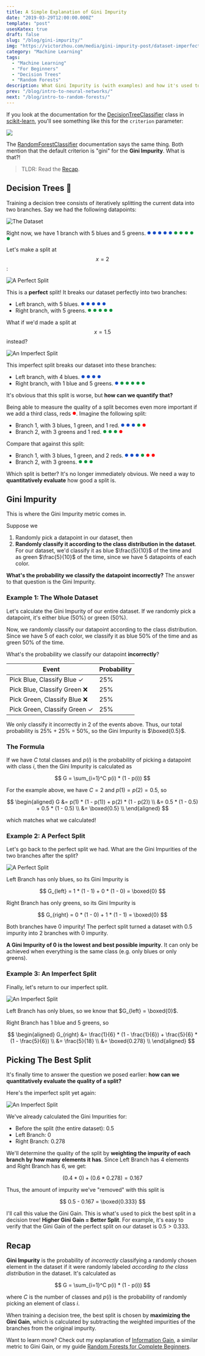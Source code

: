 ```yaml
---
title: A Simple Explanation of Gini Impurity
date: "2019-03-29T12:00:00.000Z"
template: "post"
usesKatex: true
draft: false
slug: "/blog/gini-impurity/"
img: "https://victorzhou.com/media/gini-impurity-post/dataset-imperfect-split.png"
category: "Machine Learning"
tags:
  - "Machine Learning"
  - "For Beginners"
  - "Decision Trees"
  - "Random Forests"
description: What Gini Impurity is (with examples) and how it's used to train Decision Trees.
prev: "/blog/intro-to-neural-networks/"
next: "/blog/intro-to-random-forests/"
---
```


If you look at the documentation for the [DecisionTreeClassifier](https://scikit-learn.org/stable/modules/generated/sklearn.tree.DecisionTreeClassifier.html) class in [scikit-learn](https://scikit-learn.org), you'll see something like this for the `criterion` parameter:

![](./media-link/gini-impurity-post/scikit-learn.png)

The [RandomForestClassifier](https://scikit-learn.org/stable/modules/generated/sklearn.ensemble.RandomForestClassifier.html) documentation says the same thing. Both mention that the default criterion is "gini" for the **Gini Impurity**. What is that?!

> TLDR: Read the [Recap](#recap).

## Decision Trees 🌲

Training a decision tree consists of iteratively splitting the current data into two branches. Say we had the following datapoints:

![The Dataset](./media-link/gini-impurity-post/dataset.svg)

<style>
.inline-point {
  margin: 2px 1px;
  width: 8px;
  height: 8px;
  border-radius: 4px;
  display: inline-block;
}
.inline-point.blue {
  background-color: #164BC5;
}
.inline-point.green {
  background-color: #0F9640;
}
.inline-point.red {
  background-color: red;
}
</style>
Right now, we have 1 branch with 5 blues and 5 greens. <span class="inline-point blue"></span> <span class="inline-point blue"></span> <span class="inline-point blue"></span> <span class="inline-point blue"></span> <span class="inline-point blue"></span> <span class="inline-point green"></span> <span class="inline-point green"></span> <span class="inline-point green"></span> <span class="inline-point green"></span> <span class="inline-point green"></span>

Let's make a split at $$x = 2$$:

![A Perfect Split](./media-link/gini-impurity-post/dataset-perfect-split.svg)

This is a **perfect** split! It breaks our dataset perfectly into two branches:

- Left branch, with 5 blues. <span class="inline-point blue"></span> <span class="inline-point blue"></span> <span class="inline-point blue"></span> <span class="inline-point blue"></span> <span class="inline-point blue"></span>
- Right branch, with 5 greens. <span class="inline-point green"></span> <span class="inline-point green"></span> <span class="inline-point green"></span> <span class="inline-point green"></span> <span class="inline-point green"></span>

What if we'd made a split at $$x = 1.5$$ instead?

![An Imperfect Split](./media-link/gini-impurity-post/dataset-imperfect-split.svg)

This imperfect split breaks our dataset into these branches:

- Left branch, with 4 blues. <span class="inline-point blue"></span> <span class="inline-point blue"></span> <span class="inline-point blue"></span> <span class="inline-point blue"></span>
- Right branch, with 1 blue and 5 greens. <span class="inline-point blue"></span> <span class="inline-point green"></span> <span class="inline-point green"></span> <span class="inline-point green"></span> <span class="inline-point green"></span> <span class="inline-point green"></span>

It's obvious that this split is worse, but **how can we quantify that?**

Being able to measure the quality of a split becomes even more important if we add a third class, reds <span class="inline-point red"></span>. Imagine the following split:

- Branch 1, with 3 blues, 1 green, and 1 red. <span class="inline-point blue"></span> <span class="inline-point blue"></span> <span class="inline-point blue"></span> <span class="inline-point green"></span> <span class="inline-point red"></span>
- Branch 2, with 3 greens and 1 red. <span class="inline-point green"></span> <span class="inline-point green"></span> <span class="inline-point green"></span> <span class="inline-point red"></span>

Compare that against this split:

- Branch 1, with 3 blues, 1 green, and 2 reds. <span class="inline-point blue"></span> <span class="inline-point blue"></span> <span class="inline-point blue"></span> <span class="inline-point green"></span> <span class="inline-point red"></span> <span class="inline-point red"></span>
- Branch 2, with 3 greens. <span class="inline-point green"></span> <span class="inline-point green"></span> <span class="inline-point green"></span>

Which split is better? It's no longer immediately obvious. We need a way to **quantitatively evaluate** how good a split is.

## Gini Impurity

This is where the Gini Impurity metric comes in.

Suppose we

1. Randomly pick a datapoint in our dataset, then
2. **Randomly classify it according to the class distribution in the dataset**. For our dataset, we'd classify it as blue $\frac{5}{10}$ of the time and as green $\frac{5}{10}$ of the time, since we have 5 datapoints of each color.

**What's the probability we classify the datapoint incorrectly?** The answer to that question is the Gini Impurity.

### Example 1: The Whole Dataset

Let's calculate the Gini Impurity of our entire dataset. If we randomly pick a datapoint, it's either blue (50%) or green (50%).

Now, we randomly classify our datapoint according to the class distribution. Since we have 5 of each color, we classify it as blue 50% of the time and as green 50% of the time.

What's the probability we classify our datapoint **incorrectly**?

| Event | Probability |
| ----- | ----------- |
| Pick Blue, Classify Blue <span class="checkmark">✓</span> | 25% |
| Pick Blue, Classify Green ❌ | 25% |
| Pick Green, Classify Blue ❌ | 25% |
| Pick Green, Classify Green <span class="checkmark">✓</span> | 25% |

We only classify it incorrectly in 2 of the events above. Thus, our total probability is 25% + 25% = 50%, so the Gini Impurity is $\boxed{0.5}$.

### The Formula

If we have $C$ total classes and $p(i)$ is the probability of picking a datapoint with class $i$, then the Gini Impurity is calculated as

$$
G = \sum_{i=1}^C p(i) * (1 - p(i))
$$

For the example above, we have $C = 2$ and $p(1) = p(2) = 0.5$, so

$$
\begin{aligned}
G &= p(1) * (1 - p(1)) + p(2) * (1 - p(2)) \\
&= 0.5 * (1 - 0.5) + 0.5 * (1 - 0.5) \\
&= \boxed{0.5} \\
\end{aligned}
$$

which matches what we calculated!

### Example 2: A Perfect Split

Let's go back to the perfect split we had. What are the Gini Impurities of the two branches after the split?

![A Perfect Split](./media-link/gini-impurity-post/dataset-perfect-split.svg)

Left Branch has only blues, so its Gini Impurity is

$$
G_{left} = 1 * (1 - 1) + 0 * (1 - 0) = \boxed{0}
$$

Right Branch has only greens, so its Gini Impurity is

$$
G_{right} = 0 * (1 - 0) + 1 * (1 - 1) = \boxed{0}
$$

Both branches have $0$ impurity! The perfect split turned a dataset with $0.5$ impurity into 2 branches with $0$ impurity.

**A Gini Impurity of 0 is the lowest and best possible impurity**. It can only be achieved when everything is the same class (e.g. only blues or only greens).

### Example 3: An Imperfect Split

Finally, let's return to our imperfect split.

![An Imperfect Split](./media-link/gini-impurity-post/dataset-imperfect-split.svg)

Left Branch has only blues, so we know that $G_{left} = \boxed{0}$.

Right Branch has 1 blue and 5 greens, so

$$
\begin{aligned}
G_{right} &= \frac{1}{6} * (1 - \frac{1}{6}) + \frac{5}{6} * (1 - \frac{5}{6}) \\
&= \frac{5}{18} \\
&= \boxed{0.278} \\
\end{aligned}
$$

## Picking The Best Split

It's finally time to answer the question we posed earlier: **how can we quantitatively evaluate the quality of a split?**

Here's the imperfect split yet again:

![An Imperfect Split](./media-link/gini-impurity-post/dataset-imperfect-split.svg)

We've already calculated the Gini Impurities for:

- Before the split (the entire dataset): $0.5$
- Left Branch: $0$
- Right Branch: $0.278$

We'll determine the quality of the split by **weighting the impurity of each branch by how many elements it has**. Since Left Branch has 4 elements and Right Branch has 6, we get:

$$
(0.4 * 0) + (0.6 * 0.278) = 0.167
$$

Thus, the amount of impurity we've "removed" with this split is

$$
0.5 - 0.167 = \boxed{0.333}
$$

I'll call this value the Gini Gain. This is what's used to pick the best split in a decision tree! **Higher Gini Gain = Better Split**. For example, it's easy to verify that the Gini Gain of the perfect split on our dataset is $0.5 > 0.333$.

## Recap

**Gini Impurity** is the probability of _incorrectly_ classifying a randomly chosen element in the dataset if it were randomly labeled _according to the class distribution_ in the dataset. It's calculated as

$$
G = \sum_{i=1}^C p(i) * (1 - p(i))
$$

where $C$ is the number of classes and $p(i)$ is the probability of randomly picking an element of class $i$.

When training a decision tree, the best split is chosen by **maximizing the Gini Gain**, which is calculated by subtracting the weighted impurities of the branches from the original impurity.

Want to learn more? Check out my explanation of [Information Gain](/blog/information-gain/), a similar metric to Gini Gain, or my guide [Random Forests for Complete Beginners](/blog/intro-to-random-forests/).


